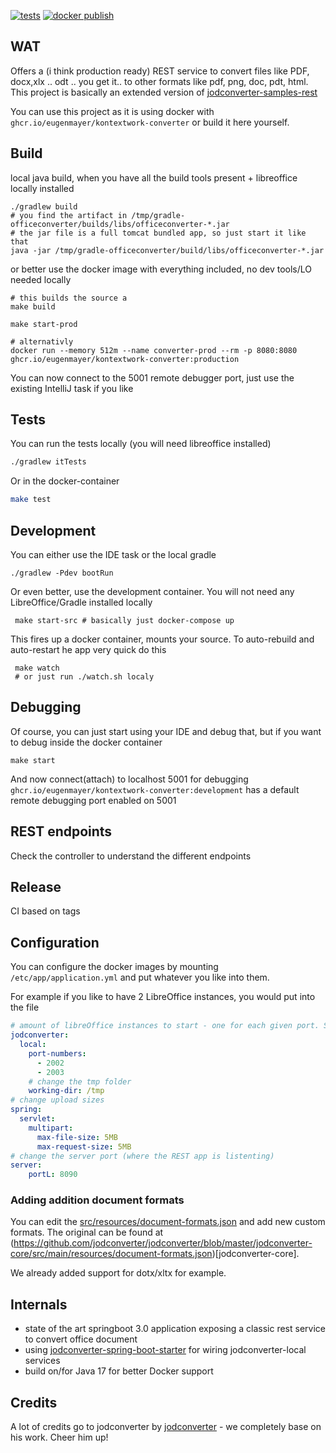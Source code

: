 [![tests](https://github.com/EugenMayer/officeconverter/actions/workflows/tests.yml/badge.svg)](https://github.com/EugenMayer/officeconverter/actions/workflows/tests.yml)
[![docker publish](https://github.com/EugenMayer/officeconverter/actions/workflows/docker-publish.yml/badge.svg)](https://github.com/EugenMayer/officeconverter/actions/workflows/docker-publish.yml)
## WAT

Offers a (i think production ready) REST service to convert files like PDF, docx,xlx .. odt .. you get it.. to other formats like pdf, png, doc, pdt, html.
This project is basically an extended version of [jodconverter-samples-rest](https://github.com/jodconverter/jodconverter-samples/tree/main/samples/spring-boot-rest)

You can use this project as it is using docker with `ghcr.io/eugenmayer/kontextwork-converter` or build it here yourself.

## Build

local java build, when you have all the build tools present + libreoffice locally installed

    ./gradlew build
    # you find the artifact in /tmp/gradle-officeconverter/builds/libs/officeconverter-*.jar
    # the jar file is a full tomcat bundled app, so just start it like that
    java -jar /tmp/gradle-officeconverter/build/libs/officeconverter-*.jar

or better use the docker image with everything included, no dev tools/LO needed locally

    # this builds the source a
    make build

    make start-prod

    # alternativly
    docker run --memory 512m --name converter-prod --rm -p 8080:8080 ghcr.io/eugenmayer/kontextwork-converter:production

You can now connect to the 5001 remote debugger port, just use the existing IntelliJ task if you like

## Tests

You can run the tests locally (you will need libreoffice installed)

```bash
./gradlew itTests
```

Or in the docker-container

```bash
make test
```

## Development

You can either use the IDE task or the local gradle

    ./gradlew -Pdev bootRun

Or even better, use the development container. You will not need any LibreOffice/Gradle installed locally

     make start-src # basically just docker-compose up

This fires up a docker container, mounts your source. To auto-rebuild and auto-restart he app very quick do this

     make watch
     # or just run ./watch.sh localy

## Debugging

Of course, you can just start using your IDE and debug that, but if you want to debug inside the docker container

    make start

And now connect(attach) to localhost 5001 for debugging `ghcr.io/eugenmayer/kontextwork-converter:development` has a default remote
debugging port enabled on 5001

## REST endpoints

Check the controller to understand the different endpoints

## Release

CI based on tags

## Configuration

You can configure the docker images by mounting `/etc/app/application.yml` and put whatever you like into them.

For example if you like to have 2 LibreOffice instances, you would put into the file

```yaml
# amount of libreOffice instances to start - one for each given port. So this means 2
jodconverter:
  local:
    port-numbers: 
      - 2002
      - 2003
    # change the tmp folder
    working-dir: /tmp
# change upload sizes
spring:
  servlet:
    multipart:
      max-file-size: 5MB
      max-request-size: 5MB
# change the server port (where the REST app is listenting)
server:
    portL: 8090
```

### Adding addition document formats

You can edit the [src/resources/document-formats.json](src/resources/document-formats.json) and add new custom formats.
The original can be found at (https://github.com/jodconverter/jodconverter/blob/master/jodconverter-core/src/main/resources/document-formats.json)[jodconverter-core].

We already added support for dotx/xltx for example.

## Internals

- state of the art springboot 3.0 application exposing a classic rest service to convert office document
- using [jodconverter-spring-boot-starter](https://github.com/jodconverter/jodconverter/tree/master/jodconverter-spring-boot-starter) for wiring jodconverter-local services
- build on/for Java 17 for better Docker support

## Credits

A lot of credits go to jodconverter by [jodconverter](https://github.com/jodconverter/jodconverter) - we completely base on his work. Cheer him up!
